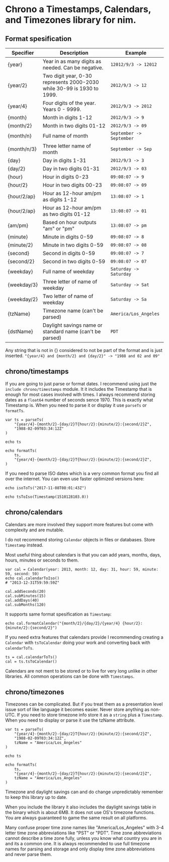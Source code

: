# Chrono a Timestamps, Calendars, and Timezones library for nim.


## Format spesification

| Specifier   | Description                                                                        | Example                     |
| ----------- | ---------------------------------------------------------------------------------- | --------------------------- |
| {year}      | Year in as many digits as needed. Can be negative.                                 | ``12012/9/3 -> 12012``      |
| {year/2}    | Two digit year, 0-30 represents 2000-2030 while 30-99 is 1930 to 1999.             | ``2012/9/3 -> 12``          |
| {year/4}    | Four digits of the year. Years 0 - 9999.                                           | ``2012/9/3 -> 2012``        |
| {month}     | Month in digits 1-12                                                               | ``2012/9/3 -> 9``           |
| {month/2}   | Month in two digits 01-12                                                          | ``2012/9/3 -> 09``          |
| {month/n}   | Full name of month                                                                 | ``September -> September``  |
| {month/n/3} | Three letter name of month                                                         | ``September -> Sep``        |
| {day}       | Day in digits 1-31                                                                 | ``2012/9/3 -> 3``           |
| {day/2}     | Day in two digits 01-31                                                            | ``2012/9/3 -> 03``          |
| {hour}      | Hour in digits 0-23                                                                | ``09:08:07 -> 9``           |
| {hour/2}    | Hour in two digits 00-23                                                           | ``09:08:07 -> 09``          |
| {hour/2/ap} | Hour as 12-hour am/pm as digits 1-12                                               | ``13:08:07 -> 1``           |
| {hour/2/ap} | Hour as 12-hour am/pm as two digits 01-12                                          | ``13:08:07 -> 01``          |
| {am/pm}     | Based on hour outputs "am" or "pm"                                                 | ``13:08:07 -> pm``          |
| {minute}    | Minute in digits 0-59                                                              | ``09:08:07 -> 8``           |
| {minute/2}  | Minute in two digits 0-59                                                          | ``09:08:07 -> 08``          |
| {second}    | Second in digits 0-59                                                              | ``09:08:07 -> 7``           |
| {second/2}  | Second in two digits 0-59                                                          | ``09:08:07 -> 07``          |
| {weekday}   | Full name of weekday                                                               | ``Saturday -> Saturday``    |
| {weekday/3} | Three letter of name of weekday                                                    | ``Saturday -> Sat``         |
| {weekday/2} | Two letter of name of weekday                                                      | ``Saturday -> Sa``          |
| {tzName}    | Timezone name (can't be parsed)                                                    | ``America/Los_Angeles``     |
| {dstName}   | Daylight savings name or standard name (can't be parsed)                           | ``PDT``                     |


Any string that is not in {} considered to not be part of the format and is just inserted.
``"{year/4} and {month/2} and {day/2}" -> "1988 and 02 and 09"``


## chrono/timestamps

If you are going to just parse or format dates. I recommend using just the `include chrono/timestamps` module.
It it includes the Timestamp that is enough for most cases involved with times.
I always recommend storing dates as a `float64` number of seconds sence 1970. This is exactly what Timestamp is.
When you need to parse it or display it use `parseTs` or `formatTs`.

```
var ts = parseTs(
    "{year/4}-{month/2}-{day/2}T{hour/2}:{minute/2}:{second/2}Z",
    "1988-02-09T03:34:12Z"
)

echo ts

echo formatTs(
    ts,
    "{year/4}-{month/2}-{day/2}T{hour/2}:{minute/2}:{second/2}Z",
)

```
If you need to parse ISO dates which is a very common format you find all over the internet. You can even use faster optimized versions here:

```
echo isoToTs("2017-11-08T08:01:43Z")

echo tsToIso(Timestamp(1510128103.0))
```


## chrono/calendars

Calendars are more involved they support more features but come with complexity and are mutable.

I do not recommend storing `Calendar` objects in files or databases. Store `Timestamp` instead.

Most useful thing about calendars is that you can add years, months, days, hours, minutes or seconds to them.

```
var cal = Calendar(year: 2013, month: 12, day: 31, hour: 59, minute: 59, second: 59)
echo cal.calendarToIso()
# "2013-12-31T59:59:59Z"

cal.addSeconds(20)
cal.subMinutes(15)
cal.addDays(40)
cal.subMonths(120)
```

It supports same format spesification as `Timestamp`:

```
echo cal.formatCalendar("{month/2}/{day/2}/{year/4} {hour/2}:{minute/2}:{second/2}")
```

If you need extra features that calendars provide I recommending creating a `Calendar` with `tsToCalendar` doing your work and converting back with `calendarToTs`.

```
ts = cal.calendarToTs()
cal = ts.tsToCalendar()
```
Calendars are not ment to be stored or to live for very long unlike in other libraries. All common operations can be done with `Timestamps`.



## chrono/timezones

Timezones can be complicated.
But if you treat them as a presentation level issue sort of like language it becomes easier.
Never store anything as non-UTC.
If you need to store timezone info store it as a `string` plus a `Timestamp`.
When you need to display or parse it use the tzName attribute.

```
var ts = parseTs(
    "{year/4}-{month/2}-{day/2}T{hour/2}:{minute/2}:{second/2}Z",
    "1988-02-09T03:34:12Z",
    tzName = "America/Los_Angeles"
)

echo ts

echo formatTs(
    ts,
    "{year/4}-{month/2}-{day/2}T{hour/2}:{minute/2}:{second/2}Z",
    tzName = "America/Los_Angeles"
)

```

Timezone and daylight savings can and do change unpredictably remember to keep this library up to date.

When you include the library it also includes the daylight savings table in the binary which is about 6MB.
It does not use OS's timezone functions.
You are always guaranteed to game the same result on all platforms.

Many confuse proper time zone names like "America/Los_Angeles" with 3-4 letter time zone abbreviations like "PST" or "PDT".
Time zone abbreviations cannot describe a time zone fully, unless you know what country you are in and its a common one.
It is always recommended to use full timezone names for parsing and storage and only display time zone abbreviations and never parse them.

